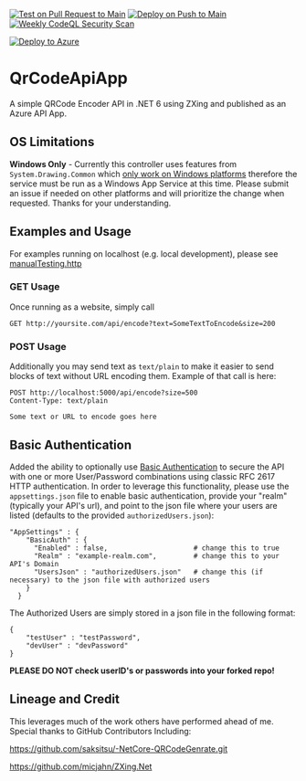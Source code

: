  [![Test on Pull Request to Main](https://github.com/joelbyford/QrCodeApiApp/actions/workflows/main-pr.yml/badge.svg)](https://github.com/joelbyford/QrCodeApiApp/actions/workflows/main-pr.yml)  [![Deploy on Push to Main](https://github.com/joelbyford/QrCodeApiApp/actions/workflows/main-push.yml/badge.svg)](https://github.com/joelbyford/QrCodeApiApp/actions/workflows/main-push.yml) [![Weekly CodeQL Security Scan](https://github.com/joelbyford/QrCodeApiApp/actions/workflows/codeql-analysis.yml/badge.svg)](https://github.com/joelbyford/QrCodeApiApp/actions/workflows/codeql-analysis.yml)

[![Deploy to Azure](https://aka.ms/deploytoazurebutton)](https://portal.azure.com/#create/Microsoft.Template/uri/https%3A%2F%2Fraw.githubusercontent.com%2Fjoelbyford%2FQrCodeApiApp%2Fmain%2FDeployTemplates%2FAzureLinuxWebAppArm.json)

# QrCodeApiApp
A simple QRCode Encoder API in .NET 6 using ZXing and published as an Azure API App.  

## OS Limitations
**Windows Only** - Currently this controller uses features from `System.Drawing.Common` which [only work on Windows platforms](https://learn.microsoft.com/en-us/dotnet/core/compatibility/core-libraries/6.0/system-drawing-common-windows-only#reason-for-change) therefore the service must be run as a Windows App Service at this time.   Please submit an issue if needed on other platforms and will prioritize the change when requested.  Thanks for your understanding.


## Examples and Usage
For examples running on localhost (e.g. local development), please see [manualTesting.http](QrCodeApiApp/test/manualTesting.http)

### GET Usage 
Once running as a website, simply call
```
GET http://yoursite.com/api/encode?text=SomeTextToEncode&size=200
```

### POST Usage
Additionally you may send text as `text/plain` to make it easier to send blocks of text without URL encoding them.  Example of that call is here:
```
POST http://localhost:5000/api/encode?size=500
Content-Type: text/plain

Some text or URL to encode goes here
``` 
## Basic Authentication
Added the ability to optionally use [Basic Authentication](https://github.com/joelbyford/BasicAuth) to secure the API with one or more User/Password combinations using classic RFC 2617 HTTP authentication.  In order to leverage this functionality, please use the `appsettings.json` file to enable basic authentication, provide your "realm" (typically your API's url), and point to the json file where your users are listed (defaults to the provided `authorizedUsers.json`):

```
"AppSettings" : {
    "BasicAuth" : {
      "Enabled" : false,                     # change this to true
      "Realm" : "example-realm.com",         # change this to your API's Domain
      "UsersJson" : "authorizedUsers.json"   # change this (if necessary) to the json file with authorized users
    }
  }

```

The Authorized Users are simply stored in a json file in the following format:

```
{    
    "testUser" : "testPassword",
    "devUser" : "devPassword"
}
```

**PLEASE DO NOT check userID's or passwords into your forked repo!**

## Lineage and Credit
This leverages much of the work others have performed ahead of me.  Special thanks to GitHub Contributors Including:

https://github.com/saksitsu/-NetCore-QRCodeGenrate.git

https://github.com/micjahn/ZXing.Net
